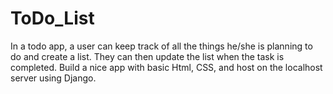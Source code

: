 # ToDo_List
In a todo app, a user can keep track of all the things he/she is planning to do and create a list. They can then update the list when the task is completed. Build a nice app with basic Html, CSS, and host on the localhost server using Django.

